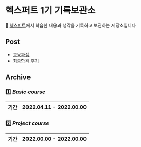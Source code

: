 # 헥스퍼트 1기 기록보관소

🌹 [헥스퍼트](https://www.saramin.co.kr/zf_user/jobs/relay/view?isMypage=no&rec_idx=42519821&recommend_ids=eJxNj8kVw0AMQqvJHaH9nELcfxcZ2%2FHIxw8InozuYNdRlE9%2B7YWHXYJqF%2BIouX3LSnD5fSHpmRzXSRl0b2Xu8OC%2F28qd%2Btr2UOy4JuLdTajVRrFW84U4EV6y2rertg4G14qoTbglOh8kJPIKP1X0niEzIDFViFLu28Hnpyi%2FhR9c2ks7&view_type=search&searchword=%EC%9E%90%EB%B0%94+%EC%9D%80%ED%96%89&searchType=search&gz=1&t_ref_content=generic&t_ref=search&paid_fl=n#seq=0)에서 학습한 내용과 생각을 기록하고 보관하는 저장소입니다


## Post
- [교육과정](https://github.com/Jinuk93/HecSpurt/blob/master/Post/curriculum.md)
- [최종합격 후기](https://github.com/Jinuk93/HecSpurt/blob/master/Post/Before%20start%2C.md)

## Archive

### 1️⃣ ***Basic course*** 

|기간|2022.04.11 - 2022.00.00|
|---|---|



### 2️⃣ ***Project course***

|기간|2022.00.00 - 2022.00.00|
|---|---|
